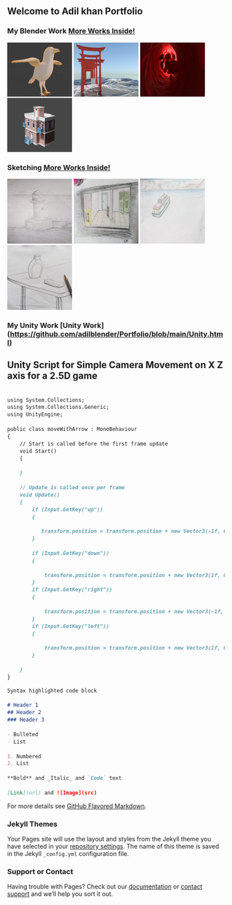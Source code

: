 ## Welcome to Adil khan Portfolio


### My Blender Work [More Works Inside!](https://github.com/adilblender/Portfolio/Blender.md)


<img src="Crow.png" width="150" height="125">
<img src="blenderWork/blenderImages/door.png" width="150" height="125">
<img src="blenderWork/blenderImages/vessels.png" width="150" height="125">
<img src="blenderWork/blenderImages/Building002.png" width="150" height="125">







### Sketching [More Works Inside!](https://github.com/adilblender/Portfolio/blob/main/Drawing)
<img src="Drawing/LightHouse.jpeg" width="150" height="150">
<img src="Drawing/Room.jpeg" width="150" height="150">
<img src="Drawing/Ship.jpeg" width="150" height="150">
<img src="Drawing/Table.jpeg" width="150" height="150">



### My Unity Work [Unity Work] (https://github.com/adilblender/Portfolio/blob/main/Unity.html)
 ## Unity Script for Simple Camera Movement on X Z axis for a 2.5D game
```markdown

using System.Collections;
using System.Collections.Generic;
using UnityEngine;

public class moveWithArrow : MonoBehaviour
{
    // Start is called before the first frame update
    void Start()
    {
        
    }

    // Update is called once per frame
    void Update()
    {
        if (Input.GetKey("up"))
        {
          
           transform.position = transform.position + new Vector3(-1f, 0f, -1f);
        }

        if (Input.GetKey("down"))
        {
            
            transform.position = transform.position + new Vector3(1f, 0f, 1f);
        }
        if (Input.GetKey("right"))
        {
            
            transform.position = transform.position + new Vector3(-1f, 0f, 1f);
        }
        if (Input.GetKey("left"))
        {
            
            transform.position = transform.position + new Vector3(1f, 0f, -1f);
        }

    }
}

```



<!---You can use the [editor on GitHub](https://github.com/adilblender/Portfolio/edit/main/README.md) to maintain and preview the content for your website in Markdown files.

Whenever you commit to this repository, GitHub Pages will run [Jekyll](https://jekyllrb.com/) to rebuild the pages in your site, from the content in your Markdown files.

### Markdown

Markdown is a lightweight and easy-to-use syntax for styling your writing. It includes conventions for--->

```markdown
Syntax highlighted code block

# Header 1
## Header 2
### Header 3

- Bulleted
- List

1. Numbered
2. List

**Bold** and _Italic_ and `Code` text

[Link](url) and ![Image](src)
```

For more details see [GitHub Flavored Markdown](https://guides.github.com/features/mastering-markdown/).

### Jekyll Themes

Your Pages site will use the layout and styles from the Jekyll theme you have selected in your [repository settings](https://github.com/adilblender/Portfolio/settings/pages). The name of this theme is saved in the Jekyll `_config.yml` configuration file.

### Support or Contact

Having trouble with Pages? Check out our [documentation](https://docs.github.com/categories/github-pages-basics/) or [contact support](https://support.github.com/contact) and we’ll help you sort it out.
